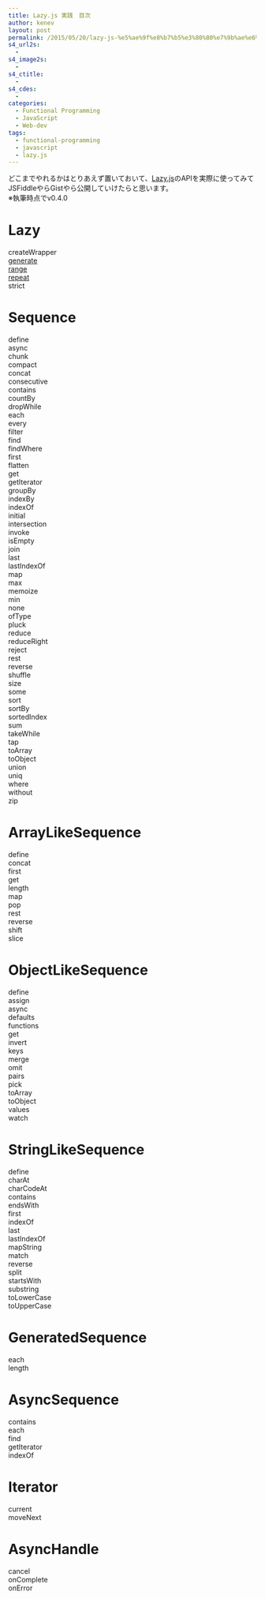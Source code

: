 ```yaml
---
title: Lazy.js 実践　目次
author: kenev
layout: post
permalink: /2015/05/20/lazy-js-%e5%ae%9f%e8%b7%b5%e3%80%80%e7%9b%ae%e6%ac%a1/
s4_url2s:
  - 
s4_image2s:
  - 
s4_ctitle:
  - 
s4_cdes:
  - 
categories:
  - Functional Programming
  - JavaScript
  - Web-dev
tags:
  - functional-programming
  - javascript
  - lazy.js
---
```

どこまでやれるかはとりあえず置いておいて、[Lazy.js][1]のAPIを実際に使ってみてJSFiddleやらGistやら公開していけたらと思います。  
※執筆時点でv0.4.0

# Lazy

createWrapper  
[generate][2]  
[range][3]  
[repeat][4]  
strict

# Sequence

define  
async  
chunk  
compact  
concat  
consecutive  
contains  
countBy  
dropWhile  
each  
every  
filter  
find  
findWhere  
first  
flatten  
get  
getIterator  
groupBy  
indexBy  
indexOf  
initial  
intersection  
invoke  
isEmpty  
join  
last  
lastIndexOf  
map  
max  
memoize  
min  
none  
ofType  
pluck  
reduce  
reduceRight  
reject  
rest  
reverse  
shuffle  
size  
some  
sort  
sortBy  
sortedIndex  
sum  
takeWhile  
tap  
toArray  
toObject  
union  
uniq  
where  
without  
zip

# ArrayLikeSequence

define  
concat  
first  
get  
length  
map  
pop  
rest  
reverse  
shift  
slice

# ObjectLikeSequence

define  
assign  
async  
defaults  
functions  
get  
invert  
keys  
merge  
omit  
pairs  
pick  
toArray  
toObject  
values  
watch

# StringLikeSequence

define  
charAt  
charCodeAt  
contains  
endsWith  
first  
indexOf  
last  
lastIndexOf  
mapString  
match  
reverse  
split  
startsWith  
substring  
toLowerCase  
toUpperCase

# GeneratedSequence

each  
length

# AsyncSequence

contains  
each  
find  
getIterator  
indexOf

# Iterator

current  
moveNext

# AsyncHandle

cancel  
onComplete  
onError

 [1]: http://danieltao.com/lazy.js/
 [2]: http://kenev.net/2015/05/20/lazy-generate/
 [3]: http://kenev.net/2015/05/21/lazy-range/
 [4]: http://kenev.net/2015/05/26/lazy-repeat/